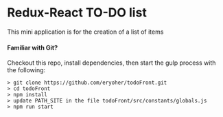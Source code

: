 # Redux-React TO-DO list

This mini application is for the creation of a list of items

#### Familiar with Git?
Checkout this repo, install dependencies, then start the gulp process with the following:

```
> git clone https://github.com/eryoher/todoFront.git
> cd todoFront
> npm install
> update PATH_SITE in the file todoFront/src/constants/globals.js
> npm run start
```
